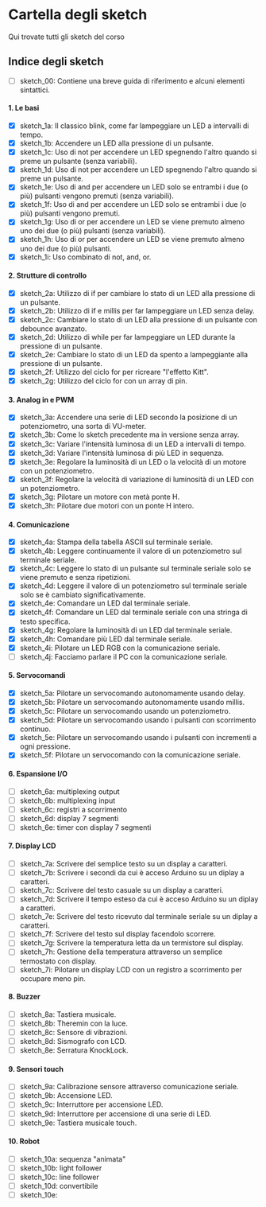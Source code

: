 # Cartella degli sketch
Qui trovate tutti gli sketch del corso

## Indice degli sketch

- [ ] sketch_00: Contiene una breve guida di riferimento e alcuni elementi sintattici.

#### 1. Le basi
- [x] sketch_1a: Il classico blink, come far lampeggiare un LED a intervalli di tempo.
- [x] sketch_1b: Accendere un LED alla pressione di un pulsante.
- [x] sketch_1c: Uso di not per accendere un LED spegnendo l'altro quando si preme un pulsante (senza variabili).
- [x] sketch_1d: Uso di not per accendere un LED spegnendo l'altro quando si preme un pulsante.
- [x] sketch_1e: Uso di and per accendere un LED solo se entrambi i due (o più) pulsanti vengono premuti (senza variabili).
- [x] sketch_1f: Uso di and per accendere un LED solo se entrambi i due (o più) pulsanti vengono premuti.
- [x] sketch_1g: Uso di or per accendere un LED se viene premuto almeno uno dei due (o più) pulsanti (senza variabili).
- [x] sketch_1h: Uso di or per accendere un LED se viene premuto almeno uno dei due (o più) pulsanti.
- [x] sketch_1i: Uso combinato di not, and, or.

#### 2. Strutture di controllo
- [x] sketch_2a: Utilizzo di if per cambiare lo stato di un LED alla pressione di un pulsante.
- [x] sketch_2b: Utilizzo di if e millis per far lampeggiare un LED senza delay.
- [x] sketch_2c: Cambiare lo stato di un LED alla pressione di un pulsante con debounce avanzato.
- [x] sketch_2d: Utilizzo di while per far lampeggiare un LED durante la pressione di un pulsante.
- [x] sketch_2e: Cambiare lo stato di un LED da spento a lampeggiante alla pressione di un pulsante.
- [x] sketch_2f: Utilizzo del ciclo for per ricreare "l'effetto Kitt".
- [x] sketch_2g: Utilizzo del ciclo for con un array di pin.

#### 3. Analog in e PWM
- [x] sketch_3a: Accendere una serie di LED secondo la posizione di un potenziometro, una sorta di VU-meter.
- [x] sketch_3b: Come lo sketch precedente ma in versione senza array.
- [x] sketch_3c: Variare l'intensità luminosa di un LED a intervalli di tempo.
- [x] sketch_3d: Variare l'intensità luminosa di più LED in sequenza.
- [x] sketch_3e: Regolare la luminosità di un LED o la velocità di un motore con un potenziometro.
- [x] sketch_3f: Regolare la velocità di variazione di luminosità di un LED con un potenziometro.
- [x] sketch_3g: Pilotare un motore con metà ponte H.
- [x] sketch_3h: Pilotare due motori con un ponte H intero.

#### 4. Comunicazione
- [x] sketch_4a: Stampa della tabella ASCII sul terminale seriale.
- [x] sketch_4b: Leggere continuamente il valore di un potenziometro sul terminale seriale.
- [x] sketch_4c: Leggere lo stato di un pulsante sul terminale seriale solo se viene premuto e senza ripetizioni.
- [x] sketch_4d: Leggere il valore di un potenziometro sul terminale seriale solo se è cambiato significativamente.
- [x] sketch_4e: Comandare un LED dal terminale seriale.
- [x] sketch_4f: Comandare un LED dal terminale seriale con una stringa di testo specifica.
- [x] sketch_4g: Regolare la luminosità di un LED dal terminale seriale.
- [x] sketch_4h: Comandare più LED dal terminale seriale.
- [x] sketch_4i: Pilotare un LED RGB con la comunicazione seriale.
- [ ] sketch_4j: Facciamo parlare il PC con la comunicazione seriale.

#### 5. Servocomandi
- [x] sketch_5a: Pilotare un servocomando autonomamente usando delay.
- [x] sketch_5b: Pilotare un servocomando autonomamente usando millis.
- [x] sketch_5c: Pilotare un servocomando usando un potenziometro.
- [x] sketch_5d: Pilotare un servocomando usando i pulsanti con scorrimento continuo.
- [x] sketch_5e: Pilotare un servocomando usando i pulsanti con incrementi a ogni pressione.
- [x] sketch_5f: Pilotare un servocomando con la comunicazione seriale.

#### 6. Espansione I/O
- [ ] sketch_6a: multiplexing output
- [ ] sketch_6b: multiplexing input
- [ ] sketch_6c: registri a scorrimento
- [ ] sketch_6d: display 7 segmenti
- [ ] sketch_6e: timer con display 7 segmenti

#### 7. Display LCD
- [ ] sketch_7a: Scrivere del semplice testo su un display a caratteri.
- [ ] sketch_7b: Scrivere i secondi da cui è acceso Arduino su un diplay a caratteri.
- [ ] sketch_7c: Scrivere del testo casuale su un display a caratteri.
- [ ] sketch_7d: Scrivere il tempo esteso da cui è acceso Arduino su un diplay a caratteri.
- [ ] sketch_7e: Scrivere del testo ricevuto dal terminale seriale su un diplay a caratteri.
- [ ] sketch_7f: Scrivere del testo sul display facendolo scorrere.
- [ ] sketch_7g: Scrivere la temperatura letta da un termistore sul display.
- [ ] sketch_7h: Gestione della temperatura attraverso un semplice termostato con display.
- [ ] sketch_7i: Pilotare un display LCD con un registro a scorrimento per occupare meno pin.

#### 8. Buzzer
- [ ] sketch_8a: Tastiera musicale.
- [ ] sketch_8b: Theremin con la luce.
- [ ] sketch_8c: Sensore di vibrazioni.
- [ ] sketch_8d: Sismografo con LCD.
- [ ] sketch_8e: Serratura KnockLock.

#### 9. Sensori touch
- [ ] sketch_9a: Calibrazione sensore attraverso comunicazione seriale.
- [ ] sketch_9b: Accensione LED.
- [ ] sketch_9c: Interruttore per accensione LED.
- [ ] sketch_9d: Interruttore per accensione di una serie di LED.
- [ ] sketch_9e: Tastiera musicale touch.

#### 10. Robot
- [ ] sketch_10a: sequenza "animata"
- [ ] sketch_10b: light follower
- [ ] sketch_10c: line follower
- [ ] sketch_10d: convertibile
- [ ] sketch_10e: 